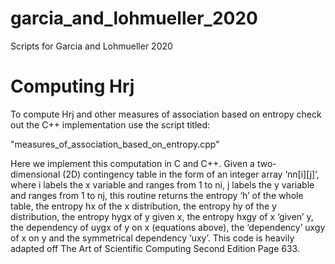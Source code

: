 # garcia_and_lohmueller_2020
Scripts for Garcia and Lohmueller 2020


# Computing Hrj

To compute Hrj and other measures of association based on entropy check out the C++ implementation use the script titled:

"measures_of_association_based_on_entropy.cpp"
 
Here we implement this computation in C and C++. Given a two-dimensional (2D) contingency table in the form of an integer array ‘nn[i][j]’, where i labels the x variable and ranges from 1 to ni, j labels the y variable and ranges from 1 to nj, this routine returns the entropy ‘h’ of the whole table, the entropy hx of the x distribution, the entropy hy of the y distribution, the entropy hygx of y given x, the entropy hxgy of x ‘given’ y, the dependency of uygx of y on x (equations above), the ‘dependency’ uxgy of x on y and the symmetrical dependency ‘uxy’. This code is heavily adapted off The Art of Scientific Computing Second Edition Page 633.


